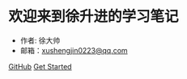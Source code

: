 <!-- _coverpage.md -->

# 欢迎来到徐升进的学习笔记

- 作者: 徐大帅
- 邮箱：xushengjin0223@qq.com

[GitHub](https://github.com/coder-xsj)
[Get Started](#欢迎来到徐升进的学习笔记)
